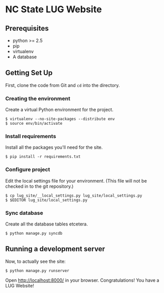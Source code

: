 # NC State LUG Website

## Prerequisites

- python >= 2.5
- pip
- virtualenv
- A database

## Getting Set Up

First, clone the code from Git and `cd` into the directory.

### Creating the environment

Create a virtual Python environment for the project.

    $ virtualenv --no-site-packages --distribute env
    $ source env/bin/activate

### Install requirements

Install all the packages you'll need for the site.

    $ pip install -r requirements.txt

### Configure project

Edit the local settings file for your environment.
(This file will not be checked in to the git repository.)

    $ cp lug_site/__local_settings.py lug_site/local_settings.py
    $ $EDITOR lug_site/local_settings.py

### Sync database

Create all the database tables etcetera.

    $ python manage.py syncdb

## Running a development server

Now, to actually see the site:

    $ python manage.py runserver

Open <http://localhost:8000/> in your browser.
Congratulations! You have a LUG Website!
